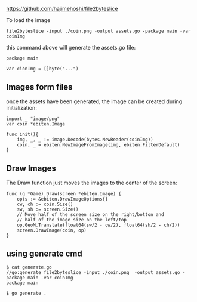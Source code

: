 https://github.com/hajimehoshi/file2byteslice

To load the image

```
file2byteslice -input ./coin.png -output assets.go -package main -var coinImg
```
this command above will generate the assets.go file:
```
package main

var cionImg = []byte("...")
```

## Images form files

once the assets have been generated, the image can be created during initialization:
```
import _ "image/png"
var coin *ebiten.Image

func init(){
	img, _, _ := image.Decode(bytes.NewReader(coinImg))
	coin, _ = ebiten.NewImageFromImage(img, ebiten.FilterDefault)
}
```

## Draw Images
The Draw function just moves the images to the center of the screen:

```
func (g *Game) Draw(screen *ebiten.Image) {
	opts := &ebiten.DrawImageOptions{}
	cw, ch := coin.Size()
	sw, sh := screen.Size()
	// Move half of the screen size on the right/botton and
	// half of the image size on the left/top
	op.GeoM.Translate(float64(sw/2 - cw/2), float64(sh/2 - ch/2))
	screen.DrawImage(coin, op)
}
```

## using generate cmd

```
$ cat generate.go
//go:generate file2byteslice -input ./coin.png  -output assets.go -package main -var coinImg
package main

$ go generate .
```

